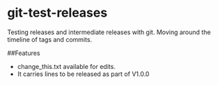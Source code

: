 # git-test-releases
Testing releases and intermediate releases with git. Moving around the timeline of tags and commits.

##Features

- change_this.txt available for edits.
- It carries lines to be released as part of V1.0.0

